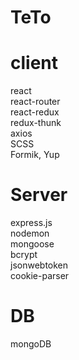 # TeTo

# client

react  
react-router  
react-redux  
redux-thunk  
axios  
SCSS  
Formik, Yup

# Server

express.js  
nodemon  
mongoose  
bcrypt  
jsonwebtoken  
cookie-parser

# DB

mongoDB
